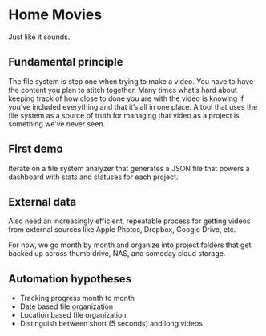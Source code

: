 # Home Movies

Just like it sounds.

## Fundamental principle

The file system is step one when trying to make a video. You have to have the content you plan to stitch together. Many times what’s hard about keeping track of how close to done you are with the video is knowing if you’ve included everything and that it’s all in one place. A tool that uses the file system as a source of truth for managing that video as a project is something we’ve never seen.

## First demo

Iterate on a file system analyzer that generates a JSON file that powers a dashboard with stats and statuses for each project.

## External data

Also need an increasingly efficient, repeatable process for getting videos from external sources like Apple Photos, Dropbox, Google Drive, etc.

For now, we go month by month and organize into project folders that get backed up across thumb drive, NAS, and someday cloud storage.

## Automation hypotheses

- Tracking progress month to month
- Date based file organization
- Location based file organization
- Distinguish between short (5 seconds) and long videos

